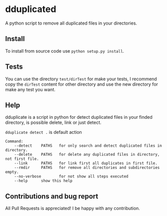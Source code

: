 # dduplicated

A python script to remove all duplicated files in your directories.

## Install
To install from source code use `python setup.py install`.

## Tests

You can use the directory `test/dirTest` for make your tests, I recommend copy the `dirTest` content for other directory and use the new directory for make any test you want.

## Help
dduplicate is a script in python for detect duplicated files in your finded directory, is possible delete, link or just detect.

`dduplicate detect .` is default action

```
Command:
	--detect	PATHS	for only search and detect duplicated files in directory.
	--delete	PATHS	for delete any duplicated files in directory, not first file.
	--link	    PATHS	for link first all duplicates in first file.
	--rmdir     PATHS   for remove all directories and subdirectories empty.
	--no-verbose		for not show all steps executed
	--help		show this help
```

## Contributions and bug report

All Pull Requests is appreciated! I be happy with any contribution.
